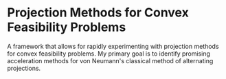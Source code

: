 # Projection Methods for Convex Feasibility Problems
A framework that allows for rapidly experimenting with projection methods for convex feasibility problems. My primary goal is to identify promising acceleration methods for von Neumann's classical method of alternating projections. 
